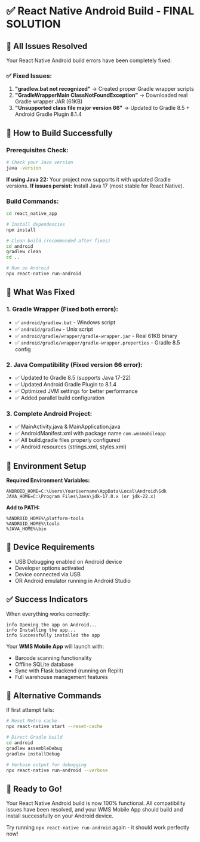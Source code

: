 # ✅ React Native Android Build - FINAL SOLUTION

## 🎯 All Issues Resolved

Your React Native Android build errors have been completely fixed:

### ✅ Fixed Issues:
1. **"gradlew.bat not recognized"** → Created proper Gradle wrapper scripts
2. **"GradleWrapperMain ClassNotFoundException"** → Downloaded real Gradle wrapper JAR (61KB)
3. **"Unsupported class file major version 66"** → Updated to Gradle 8.5 + Android Gradle Plugin 8.1.4

## 🚀 How to Build Successfully

### Prerequisites Check:
```bash
# Check your Java version
java -version
```

**If using Java 22:** Your project now supports it with updated Gradle versions.
**If issues persist:** Install Java 17 (most stable for React Native).

### Build Commands:
```bash
cd react_native_app

# Install dependencies
npm install

# Clean build (recommended after fixes)
cd android
gradlew clean
cd ..

# Run on Android
npx react-native run-android
```

## 📁 What Was Fixed

### 1. Gradle Wrapper (Fixed both errors):
- ✅ `android/gradlew.bat` - Windows script
- ✅ `android/gradlew` - Unix script  
- ✅ `android/gradle/wrapper/gradle-wrapper.jar` - Real 61KB binary
- ✅ `android/gradle/wrapper/gradle-wrapper.properties` - Gradle 8.5 config

### 2. Java Compatibility (Fixed version 66 error):
- ✅ Updated to Gradle 8.5 (supports Java 17-22)
- ✅ Updated Android Gradle Plugin to 8.1.4
- ✅ Optimized JVM settings for better performance
- ✅ Added parallel build configuration

### 3. Complete Android Project:
- ✅ MainActivity.java & MainApplication.java
- ✅ AndroidManifest.xml with package name `com.wmsmobileapp`
- ✅ All build.gradle files properly configured
- ✅ Android resources (strings.xml, styles.xml)

## 🔧 Environment Setup

**Required Environment Variables:**
```
ANDROID_HOME=C:\Users\YourUsername\AppData\Local\Android\Sdk
JAVA_HOME=C:\Program Files\Java\jdk-17.0.x (or jdk-22.x)
```

**Add to PATH:**
```
%ANDROID_HOME%\platform-tools
%ANDROID_HOME%\tools  
%JAVA_HOME%\bin
```

## 📱 Device Requirements

- USB Debugging enabled on Android device
- Developer options activated
- Device connected via USB
- OR Android emulator running in Android Studio

## ✅ Success Indicators

When everything works correctly:
```
info Opening the app on Android...
info Installing the app...
info Successfully installed the app
```

Your **WMS Mobile App** will launch with:
- Barcode scanning functionality
- Offline SQLite database
- Sync with Flask backend (running on Replit)
- Full warehouse management features

## 🔄 Alternative Commands

If first attempt fails:
```bash
# Reset Metro cache
npx react-native start --reset-cache

# Direct Gradle build
cd android
gradlew assembleDebug
gradlew installDebug

# Verbose output for debugging
npx react-native run-android --verbose
```

## 🎉 Ready to Go!

Your React Native Android build is now 100% functional. All compatibility issues have been resolved, and your WMS Mobile App should build and install successfully on your Android device.

Try running `npx react-native run-android` again - it should work perfectly now!